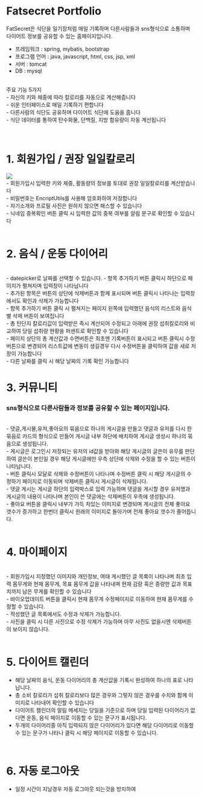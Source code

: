 
Fatsecret Portfolio
=============

FatSecret은 식단을 일기장처럼 매일 기록하며 다른사람들과 sns형식으로 소통하며 다이어트 정보를 공유할 수 있는 홈페이지입니다.<br>


* 프레임워크 : spring, mybatis, bootstrap
* 프로그램 언어 : java, javascript, html, css, jsp, xml
* 서버 : tomcat
* DB : mysql


<br>
주요 기능 5가지<br>
- 자신의 키와 체중에 따라 칼로리를 자동으로 계산해줍니다<br>
- 쉬운 인터페이스로 매일 기록하기 편합니다<br>
- 다른사람의 식단도 공유하며 다이어트 식단에 도움을 줍니다<br>
- 식단 데이터를 통하여 탄수화물, 단백질, 지방 함유량이 자동 계산됩니다<br>
<br><br>

<h1>1. 회원가입 / 권장 일일칼로리</h1>
<p>
<img src="/Users/jojoonbeom/Documents/Sep-14-2022 16-06-51.gif">

<br>
 - 회원가입시 입력한 키와 체중, 활동량의 정보를 토대로 권장 일일칼로리를 계산받습니다<br>
 - 비밀번호는 EncriptUtils를 사용해 암호화하여 저장합니다<br>
 - 자기소개와 프로필 사진은 원하지 않으면 패스할 수 있습니다<br>
 - 닉네임 중복확인 버튼 클릭 시 입력한 값의 중복 여부를 알림 문구로 확인할 수 있습니다<br>
<br>

<h1>2. 음식 / 운동 다이어리</h1>
<br>
 - datepicker로 날짜를 선택할 수 있습니다.
 - 항목 추가하기 버튼 클릭시 하단으로 페이지가 펼쳐지며 입력창이 나타납니다<br>
 - 추가된 항목은 버튼의 상단에 삭제버튼과 함께 표시되며 버튼 클릭시 나타나는 입력창에서도 확인과 삭제가 가능합니다<br>
 - 항목 추가하기 버튼 클릭 시 펼쳐지는 페이지 왼쪽에 입력했던 음식의 리스트와 음식별 삭제 버튼이 보여집니다<br>
 - 총 탄단지 칼로리값이 입력받은 즉시 계산되어 수정되고 아래에 권장 섭취칼로리와 비교하여 당일 섭취량 현황을 퍼센트로 확인할 수 있습니다<br>
 - 페이지 상단의 총 계산값과 수면버튼은 최초엔 기록버튼이 표시되고 버튼 클릭시 수정버튼으로 변경되어 리스트값에 변동이 생길경우 다시 수정버튼을 클릭하여 값을 새로 저장이 가능합니다<br>
 - 다른 날짜를 클릭 시 해당 날짜의 기록 확인 가능합니다

<br>
<h1>3. 커뮤니티</h1>
<h3>sns형식으로 다른사람들과 정보를 공유할 수 있는 페이지입니다.</h3>
<br>
 - 댓글,게시물,유저,좋아요의 묶음으로 하나의 게시글을 만들고 댓글과 유저를 다시 한묶음로 카드의 형식으로 만들어 게시글 내부 하단에 배치하여 게시글 생성시 하나의 묶음으로 생성됩니다.<br>
 - 게시글은 로그인시 저장되는 유저의 id값을 받아와 해당 게시글의 글쓴이 유무를 판단하여 글쓴이 본인일 경우 해당 게시글에만 우측 상단에 삭제와 수정을 할 수 있는 버튼이 나타납니다.<br>
 - 버튼 클릭시 모달로 삭제와 수정버튼이 나타나며 수정버튼 클릭 시 해당 게시글의 수정하기 페이지로 이동되며 삭제버튼 클릭시 게시글이 삭제됩니다.<br>
 - 댓글 게시는 게시글 하단의 입력박스로 입력 가능하며 댓글을 게시할 경우 유저명과 게시글의 내용이 나타나며 본인이 쓴 댓글에는 삭제버튼이 우측에 생성됩니다.<br>
 - 좋아요 버튼을 클릭시 내부가 가득 차있는 이미지로 변경되며 게시글의 전체 좋아요 갯수가 증가하고 한번더 클릭시 원래의 이미지로 돌아가며 전제 좋아요 갯수가 줄어듭니다.<br>

<br>
<h1>4. 마이페이지</h1>
<br>
 - 회원가입시 지정했던 이미지와 개인정보, 여태 게시했던 글 목록이 나타나며 최초 입력 몸무게와 현재 몸무게, 목표 몸무게 값을 나타내며 현재 감량 혹은 증량한 값과 목표치까지 남은 무게를 확인할 수 있습니다<br>
 - 바이오업데이트 버튼을 클릭시 현재 몸무게 수정페이지로 이동하여 현재 몸무게를 수정할 수 있습니다.<br>
 - 작성했던 글 목록에서도 수정과 삭제가 가능합니다.<br>
 - 사진을 클릭 시 다른 사진으로 수정 삭제가 가능하며 아무 사진도 없을시엔 삭제버튼이 보이지 않습니다.<br>

<br>
<h1>5. 다이어트 캘린더</h1>

 - 해당 날짜의 음식, 운동 다이어리의 총 계산값을 기록시 완성하여 하나의 표로 나타납니다.
 - 총 소비 칼로리가 섭취 칼로리보다 많은 경우와 그렇지 않은 경우를 수치와 함께 이미지로 나타내어 확인할 수 있습니다
 - 다이어트 캘린더의 알림 메세지는 당일을 기준으로 하며 당일 입력된 다이어리가 없다면 운동, 음식 페이지로 이동할 수 있는 문구가 표시됩니다.
 - 두개의 다이어리중 아직 입력되지 않은 다이어리가 있다면 해당 다이어리로 이동할 수 있는 문구가 나타나 클릭 시 해당 페이지로 이동할 수 있습니다.
 
 <br>
<h1>6. 자동 로그아웃</h1>

 - 일정 시간이 지날경우 자동 로그아웃 되는것을 방지하여 


